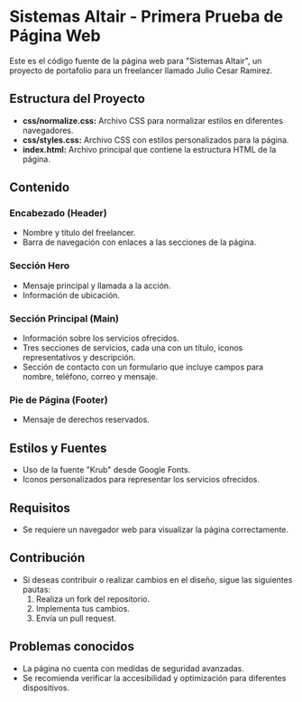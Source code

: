 # Sistemas Altair - Primera Prueba de Página Web

Este es el código fuente de la página web para "Sistemas Altair", un proyecto de portafolio para un freelancer llamado Julio Cesar Ramirez.

## Estructura del Proyecto

- **css/normalize.css:** Archivo CSS para normalizar estilos en diferentes navegadores.
- **css/styles.css:** Archivo CSS con estilos personalizados para la página.
- **index.html:** Archivo principal que contiene la estructura HTML de la página.

## Contenido

### Encabezado (Header)
- Nombre y título del freelancer.
- Barra de navegación con enlaces a las secciones de la página.

### Sección Hero
- Mensaje principal y llamada a la acción.
- Información de ubicación.

### Sección Principal (Main)
- Información sobre los servicios ofrecidos.
- Tres secciones de servicios, cada una con un título, iconos representativos y descripción.
- Sección de contacto con un formulario que incluye campos para nombre, teléfono, correo y mensaje.

### Pie de Página (Footer)
- Mensaje de derechos reservados.

## Estilos y Fuentes

- Uso de la fuente "Krub" desde Google Fonts.
- Iconos personalizados para representar los servicios ofrecidos.

## Requisitos

- Se requiere un navegador web para visualizar la página correctamente.

## Contribución

- Si deseas contribuir o realizar cambios en el diseño, sigue las siguientes pautas:
  1. Realiza un fork del repositorio.
  2. Implementa tus cambios.
  3. Envía un pull request.

## Problemas conocidos

- La página no cuenta con medidas de seguridad avanzadas.
- Se recomienda verificar la accesibilidad y optimización para diferentes dispositivos.
